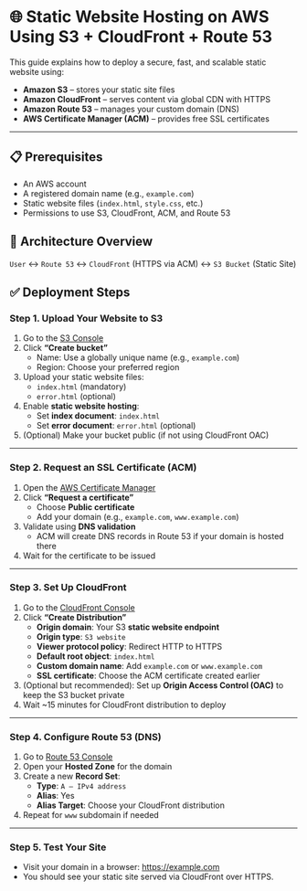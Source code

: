 # 🌐 Static Website Hosting on AWS Using S3 + CloudFront + Route 53

This guide explains how to deploy a secure, fast, and scalable static website using:

- **Amazon S3** – stores your static site files
- **Amazon CloudFront** – serves content via global CDN with HTTPS
- **Amazon Route 53** – manages your custom domain (DNS)
- **AWS Certificate Manager (ACM)** – provides free SSL certificates

---

## 📋 Prerequisites

- An AWS account
- A registered domain name (e.g., `example.com`)
- Static website files (`index.html`, `style.css`, etc.)
- Permissions to use S3, CloudFront, ACM, and Route 53


## 🧱 Architecture Overview

`User` ↔ `Route 53` ↔ `CloudFront` (HTTPS via ACM) ↔ `S3 Bucket` (Static Site)


## ✅ Deployment Steps

### Step 1. Upload Your Website to S3

1. Go to the [S3 Console](https://s3.console.aws.amazon.com/s3/)
2. Click **“Create bucket”**
   - Name: Use a globally unique name (e.g., `example.com`)
   - Region: Choose your preferred region
3. Upload your static website files:
   - `index.html` (mandatory)
   - `error.html` (optional)
4. Enable **static website hosting**:
   - Set **index document**: `index.html`
   - Set **error document**: `error.html` (optional)
5. (Optional) Make your bucket public (if not using CloudFront OAC)

---

### Step 2. Request an SSL Certificate (ACM)

1. Open the [AWS Certificate Manager](https://console.aws.amazon.com/acm/)
2. Click **“Request a certificate”**
   - Choose **Public certificate**
   - Add your domain (e.g., `example.com`, `www.example.com`)
3. Validate using **DNS validation**
   - ACM will create DNS records in Route 53 if your domain is hosted there
4. Wait for the certificate to be issued

---

### Step 3. Set Up CloudFront

1. Go to the [CloudFront Console](https://console.aws.amazon.com/cloudfront/)
2. Click **“Create Distribution”**
   - **Origin domain**: Your S3 **static website endpoint**
   - **Origin type**: `S3 website`
   - **Viewer protocol policy**: Redirect HTTP to HTTPS
   - **Default root object**: `index.html`
   - **Custom domain name**: Add `example.com` or `www.example.com`
   - **SSL certificate**: Choose the ACM certificate created earlier
3. (Optional but recommended): Set up **Origin Access Control (OAC)** to keep the S3 bucket private
4. Wait ~15 minutes for CloudFront distribution to deploy

---

### Step 4. Configure Route 53 (DNS)

1. Go to [Route 53 Console](https://console.aws.amazon.com/route53/)
2. Open your **Hosted Zone** for the domain
3. Create a new **Record Set**:
   - **Type**: `A – IPv4 address`
   - **Alias**: Yes
   - **Alias Target**: Choose your CloudFront distribution
4. Repeat for `www` subdomain if needed

---

### Step 5. Test Your Site

- Visit your domain in a browser: https://example.com
- You should see your static site served via CloudFront over HTTPS.



